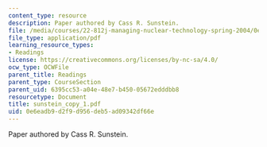 ```yaml
---
content_type: resource
description: Paper authored by Cass R. Sunstein.
file: /media/courses/22-812j-managing-nuclear-technology-spring-2004/0e6eadb9d2f9d956deb5ad09342df66e_sunstein_copy_1.pdf
file_type: application/pdf
learning_resource_types:
- Readings
license: https://creativecommons.org/licenses/by-nc-sa/4.0/
ocw_type: OCWFile
parent_title: Readings
parent_type: CourseSection
parent_uid: 6395cc53-a04e-48e7-b450-05672edddbb8
resourcetype: Document
title: sunstein_copy_1.pdf
uid: 0e6eadb9-d2f9-d956-deb5-ad09342df66e
---
```

Paper authored by Cass R. Sunstein.